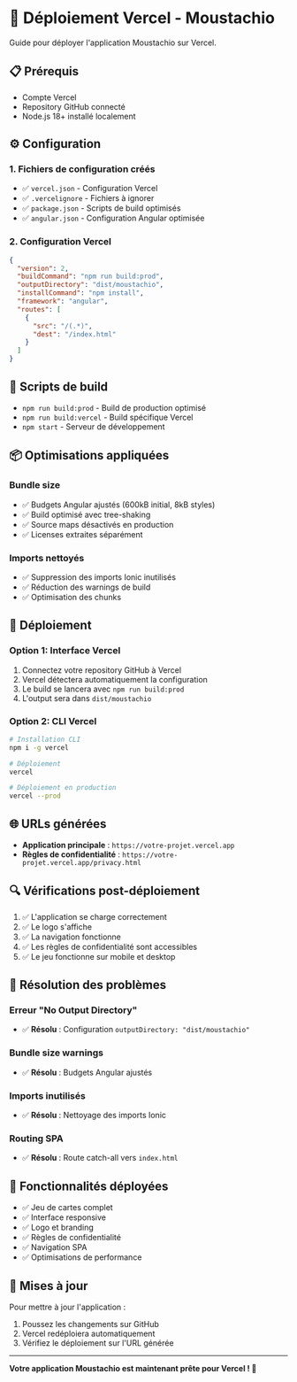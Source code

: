 # 🚀 Déploiement Vercel - Moustachio

Guide pour déployer l'application Moustachio sur Vercel.

## 📋 Prérequis

- Compte Vercel
- Repository GitHub connecté
- Node.js 18+ installé localement

## ⚙️ Configuration

### 1. Fichiers de configuration créés

- ✅ `vercel.json` - Configuration Vercel
- ✅ `.vercelignore` - Fichiers à ignorer
- ✅ `package.json` - Scripts de build optimisés
- ✅ `angular.json` - Configuration Angular optimisée

### 2. Configuration Vercel

```json
{
  "version": 2,
  "buildCommand": "npm run build:prod",
  "outputDirectory": "dist/moustachio",
  "installCommand": "npm install",
  "framework": "angular",
  "routes": [
    {
      "src": "/(.*)",
      "dest": "/index.html"
    }
  ]
}
```

## 🔧 Scripts de build

- `npm run build:prod` - Build de production optimisé
- `npm run build:vercel` - Build spécifique Vercel
- `npm start` - Serveur de développement

## 📦 Optimisations appliquées

### Bundle size
- ✅ Budgets Angular ajustés (600kB initial, 8kB styles)
- ✅ Build optimisé avec tree-shaking
- ✅ Source maps désactivés en production
- ✅ Licenses extraites séparément

### Imports nettoyés
- ✅ Suppression des imports Ionic inutilisés
- ✅ Réduction des warnings de build
- ✅ Optimisation des chunks

## 🚀 Déploiement

### Option 1: Interface Vercel
1. Connectez votre repository GitHub à Vercel
2. Vercel détectera automatiquement la configuration
3. Le build se lancera avec `npm run build:prod`
4. L'output sera dans `dist/moustachio`

### Option 2: CLI Vercel
```bash
# Installation CLI
npm i -g vercel

# Déploiement
vercel

# Déploiement en production
vercel --prod
```

## 🌐 URLs générées

- **Application principale** : `https://votre-projet.vercel.app`
- **Règles de confidentialité** : `https://votre-projet.vercel.app/privacy.html`

## 🔍 Vérifications post-déploiement

1. ✅ L'application se charge correctement
2. ✅ Le logo s'affiche
3. ✅ La navigation fonctionne
4. ✅ Les règles de confidentialité sont accessibles
5. ✅ Le jeu fonctionne sur mobile et desktop

## 🐛 Résolution des problèmes

### Erreur "No Output Directory"
- ✅ **Résolu** : Configuration `outputDirectory: "dist/moustachio"`

### Bundle size warnings
- ✅ **Résolu** : Budgets Angular ajustés

### Imports inutilisés
- ✅ **Résolu** : Nettoyage des imports Ionic

### Routing SPA
- ✅ **Résolu** : Route catch-all vers `index.html`

## 📱 Fonctionnalités déployées

- ✅ Jeu de cartes complet
- ✅ Interface responsive
- ✅ Logo et branding
- ✅ Règles de confidentialité
- ✅ Navigation SPA
- ✅ Optimisations de performance

## 🔄 Mises à jour

Pour mettre à jour l'application :
1. Poussez les changements sur GitHub
2. Vercel redéploiera automatiquement
3. Vérifiez le déploiement sur l'URL générée

---

**Votre application Moustachio est maintenant prête pour Vercel ! 🍻**
